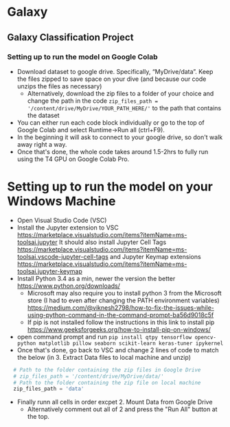 # Galaxy
## Galaxy Classification Project

### Setting up to run the model on Google Colab 
- Download dataset to google drive. Specifically, “MyDrive/data”. Keep the files zipped to save space on your dive (and because our code unzips the files as necessary)
	- Alternatively, download the zip files to a folder of your choice and change the path in the code
	  ``zip_files_path = '/content/drive/MyDrive/YOUR_PATH_HERE/'`` to the path that contains the dataset
- You can either run each code block individually or go to the top of Google Colab and select Runtime->Run all (ctrl+F9).
- In the beginning it will ask to connect to your google drive, so don't walk away right a way.
- Once that's done, the whole code takes around 1.5-2hrs to fully run using the T4 GPU on Google Colab Pro.
# Setting up to run the model on your Windows Machine
- Open Visual Studio Code (VSC)
- Install the Jupyter extension to VSC https://marketplace.visualstudio.com/items?itemName=ms-toolsai.jupyter
  It should also install Jupyter Cell Tags https://marketplace.visualstudio.com/items?itemName=ms-toolsai.vscode-jupyter-cell-tags and Jupyter Keymap extensions https://marketplace.visualstudio.com/items?itemName=ms-toolsai.jupyter-keymap
- Install Python 3.4 as a min, newer the version the better https://www.python.org/downloads/
	- Microsoft may also require you to install python 3 from the Microsoft store (I had to even after changing the PATH environment variables) https://medium.com/@viknesh2798/how-to-fix-the-issues-while-using-python-command-in-the-command-prompt-ba56d9018c5f
	- If pip is not installed follow the instructions in this link to install pip https://www.geeksforgeeks.org/how-to-install-pip-on-windows/
- open command prompt and run ``pip install qtpy tensorflow opencv-python matplotlib pillow seaborn scikit-learn keras-tuner ipykernel``
- Once that's done, go back to VSC and change 2 lines of code to match the below (in 3. Extract Data files to local machine and unzip)
```python
  # Path to the folder containing the zip files in Google Drive
  # zip_files_path = '/content/drive/MyDrive/data/'
  # Path to the folder containing the zip file on local machine
  zip_files_path = 'data'
```

- Finally runn all cells in order excpet 2. Mount Data from Google Drive
	- Alternatively comment out all of 2 and press the "Run All" button at the top.
